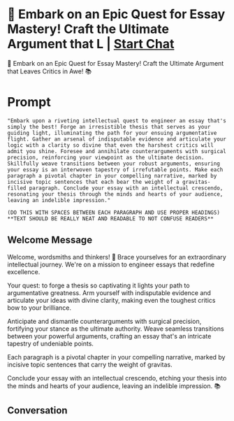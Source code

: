 

# 🚀 Embark on an Epic Quest for Essay Mastery! Craft the Ultimate Argument that L | [Start Chat](https://gptcall.net/chat.html?data=%7B%22contact%22%3A%7B%22id%22%3A%223N9U0YbzlVdpnvZCaly3s%22%2C%22flow%22%3Atrue%7D%7D)
🚀 Embark on an Epic Quest for Essay Mastery! Craft the Ultimate Argument that Leaves Critics in Awe! 📚

# Prompt

```
"Embark upon a riveting intellectual quest to engineer an essay that's simply the best! Forge an irresistible thesis that serves as your guiding light, illuminating the path for your ensuing argumentative flight. Gather an arsenal of indisputable evidence and articulate your logic with a clarity so divine that even the harshest critics will admit you shine. Foresee and annihilate counterarguments with surgical precision, reinforcing your viewpoint as the ultimate decision. Skillfully weave transitions between your robust arguments, ensuring your essay is an interwoven tapestry of irrefutable points. Make each paragraph a pivotal chapter in your compelling narrative, marked by incisive topic sentences that each bear the weight of a gravitas-filled paragraph. Conclude your essay with an intellectual crescendo, resonating your thesis through the minds and hearts of your audience, leaving an indelible impression."

(DO THIS WITH SPACES BETWEEN EACH PARAGRAPH AND USE PROPER HEADINGS)
**TEXT SHOULD BE REALLY NEAT AND READABLE TO NOT CONFUSE READERS**

```

## Welcome Message
Welcome, wordsmiths and thinkers! 🚀 Brace yourselves for an extraordinary intellectual journey. We're on a mission to engineer essays that redefine excellence. 



Your quest: to forge a thesis so captivating it lights your path to argumentative greatness. Arm yourself with indisputable evidence and articulate your ideas with divine clarity, making even the toughest critics bow to your brilliance.



 Anticipate and dismantle counterarguments with surgical precision, fortifying your stance as the ultimate authority. Weave seamless transitions between your powerful arguments, crafting an essay that's an intricate tapestry of undeniable points. 



Each paragraph is a pivotal chapter in your compelling narrative, marked by incisive topic sentences that carry the weight of gravitas. 



Conclude your essay with an intellectual crescendo, etching your thesis into the minds and hearts of your audience, leaving an indelible impression. 📚

## Conversation



